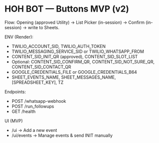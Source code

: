 # HOH BOT — Buttons MVP (v2)

Flow: Opening (approved Utility) -> List Picker (in-session) -> Confirm (in-session) -> write to Sheets.

ENV (Render):
- TWILIO_ACCOUNT_SID, TWILIO_AUTH_TOKEN
- TWILIO_MESSAGING_SERVICE_SID or TWILIO_WHATSAPP_FROM
- CONTENT_SID_INIT_QR (approved), CONTENT_SID_SLOT_LIST
- Optional: CONTENT_SID_CONFIRM_QR, CONTENT_SID_NOT_SURE_QR, CONTENT_SID_CONTACT_QR
- GOOGLE_CREDENTIALS_FILE or GOOGLE_CREDENTIALS_B64
- SHEET_EVENTS_NAME, SHEET_MESSAGES_NAME, [SPREADSHEET_KEY], TZ

Endpoints:
- POST /whatsapp-webhook
- POST /run_followups
- GET  /health

UI (MVP)
- /ui → Add a new event
- /ui/events → Manage events & send INIT manually
